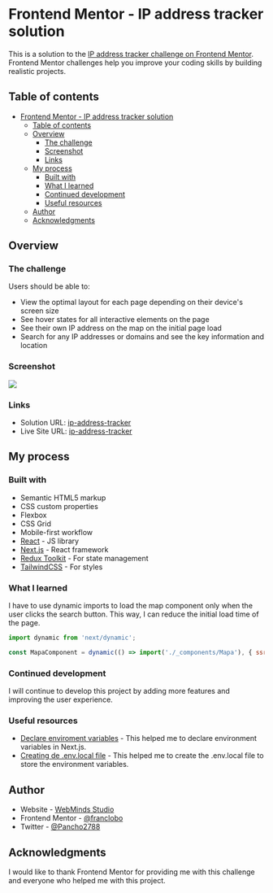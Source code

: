# Frontend Mentor - IP address tracker solution

This is a solution to the [IP address tracker challenge on Frontend Mentor](https://www.frontendmentor.io/challenges/ip-address-tracker-I8-0yYAH0). Frontend Mentor challenges help you improve your coding skills by building realistic projects. 

## Table of contents

- [Frontend Mentor - IP address tracker solution](#frontend-mentor---ip-address-tracker-solution)
  - [Table of contents](#table-of-contents)
  - [Overview](#overview)
    - [The challenge](#the-challenge)
    - [Screenshot](#screenshot)
    - [Links](#links)
  - [My process](#my-process)
    - [Built with](#built-with)
    - [What I learned](#what-i-learned)
    - [Continued development](#continued-development)
    - [Useful resources](#useful-resources)
  - [Author](#author)
  - [Acknowledgments](#acknowledgments)


## Overview

### The challenge

Users should be able to:

- View the optimal layout for each page depending on their device's screen size
- See hover states for all interactive elements on the page
- See their own IP address on the map on the initial page load
- Search for any IP addresses or domains and see the key information and location

### Screenshot

![](./screenshot.jpg)

### Links

- Solution URL: [ip-address-tracker](https://github.com/franclobo/ip-address-tracker)
- Live Site URL: [ip-address-tracker](https://ip-address-tracker-psi-eight.vercel.app/)

## My process

### Built with

- Semantic HTML5 markup
- CSS custom properties
- Flexbox
- CSS Grid
- Mobile-first workflow
- [React](https://reactjs.org/) - JS library
- [Next.js](https://nextjs.org/) - React framework
- [Redux Toolkit](https://redux-toolkit.js.org/usage/usage-with-typescript) - For state management
- [TailwindCSS](hhttps://tailwindui.com/) - For styles

### What I learned

I have to use dynamic imports to load the map component only when the user clicks the search button. This way, I can reduce the initial load time of the page.

```js
import dynamic from 'next/dynamic';

const MapaComponent = dynamic(() => import('./_components/Mapa'), { ssr: false });
```

### Continued development

I will continue to develop this project by adding more features and improving the user experience.

### Useful resources

- [Declare enviroment variables](https://vercel.com/docs/projects/environment-variables?utm_medium=docs&utm_source=next-site&utm_campaign=next-website#declare-an-environment-variable) - This helped me to declare environment variables in Next.js.
- [Creating de .env.local file](https://nextjs.org/docs/pages/building-your-application/configuring/environment-variables#environment-variables-on-vercel) - This helped me to create the .env.local file to store the environment variables.

## Author

- Website - [WebMinds Studio](https://www.webmindsstudio.com/)
- Frontend Mentor - [@franclobo](https://www.frontendmentor.io/profile/franclobo)
- Twitter - [@Pancho2788](https://twitter.com/Pancho2788)

## Acknowledgments

I would like to thank Frontend Mentor for providing me with this challenge and everyone who helped me with this project.
```
